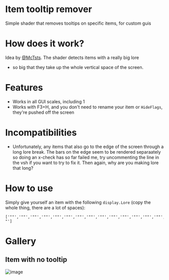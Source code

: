 # Item tooltip remover
Simple shader that removes tooltips on specific items, for custom guis

# How does it work?
Idea by [@McTsts](https://github.com/McTsts). The shader detects items with a really big lore
- so big that they take up the whole vertical space of the screen.

# Features
- Works in all GUI scales, including 1
- Works with F3+H, and you don't need to rename your item or `HideFlags`, they're pushed off the screen

# Incompatibilities
- Unfortunately, any items that also go to the edge of the screen through a long lore break.
The bars on the edge seem to be rendered separaately so doing an x-check has so far failed me, try uncommenting the line in the vsh if you want to try to fix it.
Then again, why are you making lore that long?

# How to use
Simply give yourself an item with the following `display.Lore` (copy the whole thing, there are a lot of spaces):
```
['""','""','""','""','""','""','""','""','""','""','""','""','""','""','""','""','""','""','""','""','""','""','""','""','""','""','""','""','""','""','""','""','""','""','""','""','""','""','""','""','""','""','""','""','""','""','""','""','""','""','""','""','""','""','""','""','""','""','""','""','""','""','""','""','""','""','""','""','""','""','""','""','""','""','""','""','""','""','""','""','""','""','""','""','""','""','""','""','""','""','""','""','""','""','""','""','""','""','""','""','""','""','""','""','""','""','""','""','""','""','""','""','""','""','""','""','""','""','""','""','""','""','""','""','""','""','""','""','""','""','""','""','""','""','""','""','""','""','""','""','""','""','""','""','""','""','""','""','""','""','""','""','""','""','""','""','""','""','""','"                                                                                                                                                                                                                                                                                                                                                                                                                           "']
```

# Gallery
## Item with no tooltip
![image](https://user-images.githubusercontent.com/30565442/135232958-4e555a8a-fbdf-4e65-bc13-3e82cad46ccb.png)
